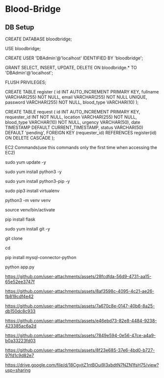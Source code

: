 # Blood-Bridge

## DB Setup
CREATE DATABASE bloodbridge;

USE bloodbridge;


CREATE USER 'DBAdmin'@'localhost' IDENTIFIED BY 'bloodbridge';

GRANT SELECT, INSERT, UPDATE, DELETE ON bloodbridge.* TO 'DBAdmin'@'localhost';

FLUSH PRIVILEGES;


CREATE TABLE register (
         id INT AUTO_INCREMENT PRIMARY KEY,
         fullname VARCHAR(255) NOT NULL,
         email VARCHAR(255) NOT NULL UNIQUE,
         password VARCHAR(255) NOT NULL,
         blood_type VARCHAR(10)
     );

CREATE TABLE request (
         id INT AUTO_INCREMENT PRIMARY KEY,
         requester_id INT NOT NULL,
         location VARCHAR(255) NOT NULL,
         blood_type VARCHAR(10) NOT NULL,
         urgency VARCHAR(50),
         date TIMESTAMP DEFAULT CURRENT_TIMESTAMP,
         status VARCHAR(50) DEFAULT 'pending',
         FOREIGN KEY (requester_id) REFERENCES register(id) ON DELETE CASCADE
     );

EC2 Commands(use this commands only the first time when accessing the EC2)

sudo yum update -y

sudo yum install python3 -y

sudo yum install python3-pip -y

sudo pip3 install virtualenv

python3 -m venv venv

source venv/bin/activate

pip install flask

sudo yum install git -y

git clone <your repositorie link>

cd <your repository name>

pip install mysql-connector-python

python app.py 


https://github.com/user-attachments/assets/28fcdfda-56d9-4731-aa15-65e52ee3747f





https://github.com/user-attachments/assets/8af3598c-4095-4c21-ae26-fb819cdf4e42


https://github.com/user-attachments/assets/7a670c8e-0147-40b6-8a25-db150dc8c933


https://github.com/user-attachments/assets/e46ebd73-82e8-4484-9238-423385ac6a2d



https://github.com/user-attachments/assets/7849e594-0e56-47ce-a4a9-b0a33223fd03


https://github.com/user-attachments/assets/8f23e685-37e6-4bd0-b727-97fd1c9d82e7


https://drive.google.com/file/d/18CgvjtZ1ntBOui9l3xbdtN7NZN1fsH75/view?usp=sharing




